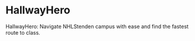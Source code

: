 # HallwayHero
HallwayHero: Navigate NHLStenden campus with ease and find the fastest route to class.
